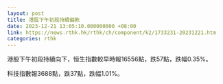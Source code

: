 ```yaml
---
layout: post
title: 港股下午初段持續偏軟
date: 2023-12-21 13:05:10.000000000 +08:00
link: https://news.rthk.hk/rthk/ch/component/k2/1733231-20231221.htm
categories: rthk
---
```


港股下午初段持續向下，恒生指數較早時報16556點，跌57點，跌幅0.35%。

科技指數報3688點，跌37點，跌幅1.01%。
